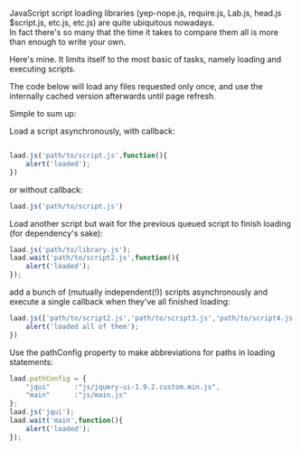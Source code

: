 JavaScript script loading libraries  (yep-nope.js, require.js, Lab.js, head.js $script.js, etc.js, etc.js) are quite  ubiquitous nowadays.  
In fact there's so many that the time it takes to compare them all is more than enough to write your own.

Here's mine.
It limits itself to the most basic of tasks, namely loading and executing scripts.

The code below will load any files requested only once, and use the internally cached version afterwards until page refresh. 

Simple to sum up:

Load a script asynchronously, with callback:
```javascript

laad.js('path/to/script.js',function(){
	alert('loaded');
})

```

or without callback:
```javascript
laad.js('path/to/script.js')
```

Load another script but wait for the previous queued script to finish loading (for dependency's sake):

```javascript
laad.js('path/to/library.js');
laad.wait('path/to/script2.js',function(){
	alert('loaded');
});
```

add a bunch of (mutually independent(!)) scripts asynchronously and execute a single callback when they've all finished loading:


```javascript
laad.js(['path/to/script2.js','path/to/script3.js','path/to/script4.js'],function(){
	alert('loaded all of them');
})
```
Use the pathConfig property to make abbreviations for paths in loading statements:

```javascript
laad.pathConfig = {
	"jqui"		:"js/jquery-ui-1.9.2.custom.min.js",
	"main"		:"js/main.js"
};
laad.js('jqui');
laad.wait('main',function(){
	alert('loaded'); 
});
```
